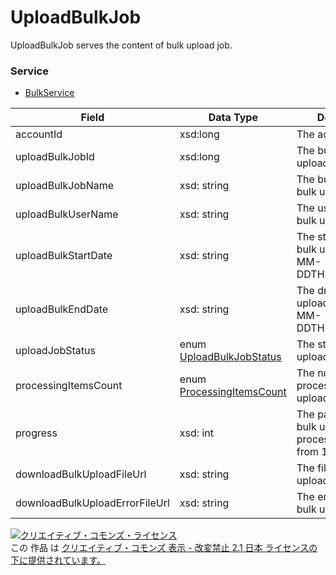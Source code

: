 # UploadBulkJob
UploadBulkJob serves the content of bulk upload job.
### Service
+ [BulkService](../services/BulkService.md)

| Field | Data Type | Description | 
|---|---|---|
| accountId| xsd:long| The account ID. |
| uploadBulkJobId| xsd:long| The bulk id of bulk upload. |
| uploadBulkJobName| xsd: string| The bulk name of bulk upload. |
| uploadBulkUserName| xsd: string| The user name of bulk upload. |
| uploadBulkStartDate| xsd: string| The start date of bulk upload. (YYYY-MM-DDTHH:MI:SS+9:00) |
| uploadBulkEndDate| xsd: string| The dnd date of bulk upload. (YYYY-MM-DDTHH:MI:SS+9:00) |
| uploadJobStatus| enum <a href="../data/UploadBulkJobStatus.md">UploadBulkJobStatus</a>| The status of bulk upload. |
| processingItemsCount|enum <a href="../data/ProcessingItemsCount.md">ProcessingItemsCount</a> | The number of process of bulk upload. |
| progress| xsd: int| The parcentage of bulk upload process. It is integral from 1 to 100. |
| downloadBulkUploadFileUrl| xsd: string| The file URL of bulk upload. |
| downloadBulkUploadErrorFileUrl| xsd: string| The error file URL of bulk upload. |
<a rel="license" href="http://creativecommons.org/licenses/by-nd/2.1/jp/"><img alt="クリエイティブ・コモンズ・ライセンス" style="border-width:0" src="https://i.creativecommons.org/l/by-nd/2.1/jp/88x31.png" /></a><br />この 作品 は <a rel="license" href="http://creativecommons.org/licenses/by-nd/2.1/jp/">クリエイティブ・コモンズ 表示 - 改変禁止 2.1 日本 ライセンスの下に提供されています。</a>
